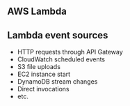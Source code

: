 AWS Lambda
-----------


## Lambda event sources 
* HTTP requests through API Gateway
* CloudWatch scheduled events
* S3 file uploads
* EC2 instance start
* DynamoDB stream changes
* Direct invocations
* etc. 
    
  